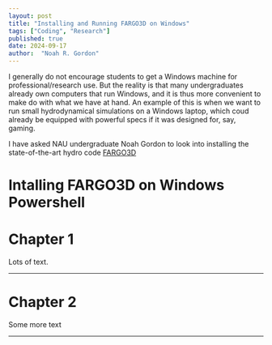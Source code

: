 ```yaml
---
layout: post
title: "Installing and Running FARGO3D on Windows"
tags: ["Coding", "Research"]
published: true
date: 2024-09-17
author:  "Noah R. Gordon"
---
```


I generally do not encourage students to get a Windows machine for professional/research use. But the reality is that many undergraduates already own computers that run Windows, and it is thus more convenient to make do with what we have at hand. An example of this is when we want to run small hydrodynamical simulations on a Windows laptop, which coud already be equipped with powerful specs if it was designed for, say, gaming.

I have asked NAU undergraduate Noah Gordon to look into installing the state-of-the-art hydro code [FARGO3D](https://fargo3d.bitbucket.io/index.html#)

Intalling FARGO3D on Windows Powershell
=======================================

# Chapter 1

Lots of text.

---

# Chapter 2

Some more text

---

